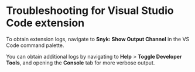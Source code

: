 # Troubleshooting for Visual Studio Code extension

To obtain extension logs, navigate to **Snyk:  Show Output Channel** in the VS Code command palette.&#x20;

You can obtain additional logs by navigating to **Help** > **Toggle Developer Tools**, and opening the **Console** tab for more verbose output.
